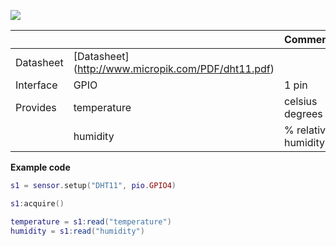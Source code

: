 ![](http://whitecatboard.org/git/dht11.jpg)

|              |             | Comments                   |
|--------------|-------------|----------------------------|
| Datasheet    | [Datasheet] (http://www.micropik.com/PDF/dht11.pdf)            |                            |
| Interface    | GPIO        | 1 pin                      |
| Provides     | temperature | celsius degrees            |
|              | humidity    | % relative humidity        |


**Example code**

```lua
s1 = sensor.setup("DHT11", pio.GPIO4)

s1:acquire()

temperature = s1:read("temperature")
humidity = s1:read("humidity")
```
